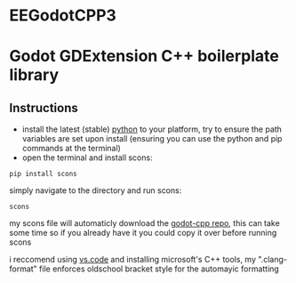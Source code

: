 # EEGodotCPP3

# Godot GDExtension C++ boilerplate library

## Instructions

- install the latest (stable) [python](https://www.python.org/downloads/) to your platform, try to ensure the path variables are set upon install (ensuring you can use the python and pip commands at the terminal)
- open the terminal and install scons:

```
pip install scons
```

simply navigate to the directory and run scons:

```
scons
```

my scons file will automaticly download the [godot-cpp repo](https://github.com/godotengine/godot-cpp/tree/4.3), this can take some time so if you already have it you could copy it over before running scons

i reccomend using [vs.code](https://code.visualstudio.com/) and installing microsoft's C++ tools, my ".clang-format" file enforces oldschool bracket style for the automayic formatting

